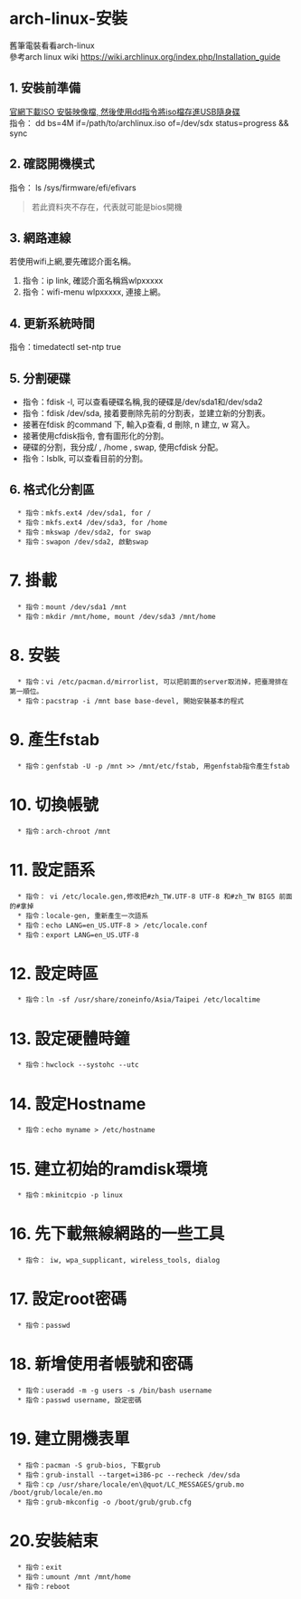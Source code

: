# arch-linux-安裝  
舊筆電裝看看arch-linux  
參考arch linux wiki
<https://wiki.archlinux.org/index.php/Installation_guide>  
  

## 1. 安裝前準備  
[官網下載ISO 安裝映像檔, 然後使用dd指令將iso檔存進USB隨身碟][1]  
指令： dd bs=4M if=/path/to/archlinux.iso of=/dev/sdx status=progress && sync  

[1]:https://wiki.archlinux.org/index.php/USB_flash_installation_media

## 2. 確認開機模式  
指令： ls /sys/firmware/efi/efivars  
>若此資料夾不存在，代表就可能是bios開機  
  
## 3. 網路連線  
若使用wifi上網,要先確認介面名稱。  
1. 指令：ip link, 確認介面名稱爲wlpxxxxx  
2. 指令：wifi-menu wlpxxxxx, 連接上網。  
  
## 4. 更新系統時間  
指令：timedatectl set-ntp true  
  
## 5. 分割硬碟  
* 指令：fdisk -l, 可以查看硬碟名稱,我的硬碟是/dev/sda1和/dev/sda2
* 指令：fdisk /dev/sda, 接着要刪除先前的分割表，並建立新的分割表。
* 接著在fdisk 的command 下, 輸入p查看, d 刪除, n 建立, w 寫入。  
* 接著使用cfdisk指令, 會有圖形化的分割。
* 硬碟的分割，我分成/ , /home , swap, 使用cfdisk 分配。
* 指令：lsblk, 可以查看目前的分割。  
  
## 6. 格式化分割區  
      * 指令：mkfs.ext4 /dev/sda1, for /
      * 指令：mkfs.ext4 /dev/sda3, for /home
      * 指令：mkswap /dev/sda2, for swap
      * 指令：swapon /dev/sda2, 啟動swap  
     
# 7. 掛載
      * 指令：mount /dev/sda1 /mnt
      * 指令：mkdir /mnt/home, mount /dev/sda3 /mnt/home  

# 8. 安裝
      * 指令：vi /etc/pacman.d/mirrorlist, 可以把前面的server取消掉，把臺灣排在第一順位。
      * 指令：pacstrap -i /mnt base base-devel, 開始安裝基本的程式  
  
# 9. 產生fstab  
      * 指令：genfstab -U -p /mnt >> /mnt/etc/fstab, 用genfstab指令產生fstab  
  
# 10. 切換帳號  
      * 指令：arch-chroot /mnt  
  
# 11. 設定語系  
      * 指令： vi /etc/locale.gen,修改把#zh_TW.UTF-8 UTF-8 和#zh_TW BIG5 前面的#拿掉
      * 指令：locale-gen, 重新產生一次語系
      * 指令：echo LANG=en_US.UTF-8 > /etc/locale.conf
      * 指令：export LANG=en_US.UTF-8  
  
# 12. 設定時區  
      * 指令：ln -sf /usr/share/zoneinfo/Asia/Taipei /etc/localtime  
  
# 13. 設定硬體時鐘  
      * 指令：hwclock --systohc --utc  
  
# 14. 設定Hostname  
      * 指令：echo myname > /etc/hostname   
  
# 15. 建立初始的ramdisk環境 
      * 指令：mkinitcpio -p linux  
  
# 16. 先下載無線網路的一些工具  
      * 指令： iw, wpa_supplicant, wireless_tools, dialog  
  
# 17. 設定root密碼  
      * 指令：passwd  
  
# 18. 新增使用者帳號和密碼  
      * 指令：useradd -m -g users -s /bin/bash username
      * 指令：passwd username, 設定密碼  
  
# 19. 建立開機表單  
      * 指令：pacman -S grub-bios, 下載grub
      * 指令：grub-install --target=i386-pc --recheck /dev/sda
      * 指令：cp /usr/share/locale/en\@quot/LC_MESSAGES/grub.mo /boot/grub/locale/en.mo
      * 指令：grub-mkconfig -o /boot/grub/grub.cfg  
  
# 20.安裝結束 
      * 指令：exit
      * 指令：umount /mnt /mnt/home
      * 指令：reboot




